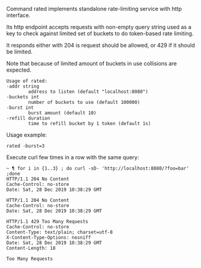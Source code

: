 Command rated implements standalone rate-limiting service with http
interface.

Its http endpoint accepts requests with non-empty query string used as a key
to check against limited set of buckets to do token-based rate limiting.

It responds either with 204 is request should be allowed, or 429 if it
should be limited.

Note that because of limited amount of buckets in use collisions are
expected.

    Usage of rated:
    -addr string
            address to listen (default "localhost:8080")
    -buckets int
            number of buckets to use (default 100000)
    -burst int
            burst amount (default 10)
    -refill duration
            time to refill bucket by 1 token (default 1s)

Usage example:

    rated -burst=3

Execute curl few times in a row with the same query:

    ~ ¶ for i in {1..3} ; do curl -sD- 'http://localhost:8080/?foo=bar' ;done
    HTTP/1.1 204 No Content
    Cache-Control: no-store
    Date: Sat, 28 Dec 2019 10:38:29 GMT

    HTTP/1.1 204 No Content
    Cache-Control: no-store
    Date: Sat, 28 Dec 2019 10:38:29 GMT

    HTTP/1.1 429 Too Many Requests
    Cache-Control: no-store
    Content-Type: text/plain; charset=utf-8
    X-Content-Type-Options: nosniff
    Date: Sat, 28 Dec 2019 10:38:29 GMT
    Content-Length: 18

    Too Many Requests
